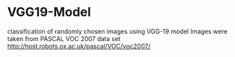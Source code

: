# VGG19-Model
classification of randomly chosen images using VGG-19 model
Images were taken from PASCAL VOC 2007 data set http://host.robots.ox.ac.uk/pascal/VOC/voc2007/
